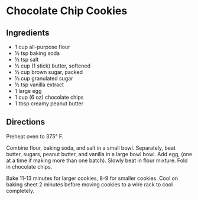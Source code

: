 # Chocolate Chip Cookies

## Ingredients

- 1 cup all-purpose flour
- ½ tsp baking soda
- ½ tsp salt
- ½ cup (1 stick) butter, softened
- ½ cup brown sugar, packed
- ⅓ cup granulated sugar
- ½ tsp vanilla extract
- 1 large egg
- 1 cup (6 oz) chocolate chips
- 1 tbsp creamy peanut butter

## Directions

Preheat oven to 375° F.

Combine flour, baking soda, and salt in a small bowl. Separately, beat butter,
sugars, peanut butter, and vanilla in a large bowl bowl. Add egg, (one at a
time if making more than one batch). Slowly beat in flour mixture. Fold in
chocolate chips.

Bake 11-13 minutes for larger cookies, 8-9 for smaller cookies. Cool on baking
sheet 2 minutes before moving cookies to a wire rack to cool completely.
